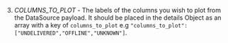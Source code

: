 3. *COLUMNS_TO_PLOT* - The labels of the columns you wish to plot from the DataSource payload. It should be placed in the details Object as an array with a key of `columns_to_plot` e.g `"columns_to_plot":["UNDELIVERED","OFFLINE","UNKNOWN"]`.
